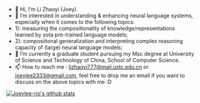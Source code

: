 - 👋 Hi, I’m Li Zhaoyi (Joey).
- 👀 I’m interested in understanding & enhancing neural language systems, especially when it comes to the following topics:
-   1): measuring the compositionality of knowledge/representations learned by sota pre-trained language models;
-   2): composiitonal generalization and interpreting complex reasoning capacity of (large) neural language models;
- 🌱 I’m currently a graduate student pursuing my Msc degree at University of Science and Technology of China, School of Computer Science. 
- 📫 How to reach me : lizhaoyi777@mail.ustc.edu.cn or joeylee2333@gmail.com, feel free to drop me an email if you want to discuss on the above topics with me :D

<!---
Joeylee-rio/Joeylee-rio is a ✨ special ✨ repository because its `README.md` (this file) appears on your GitHub profile.
You can click the Preview link to take a look at your changes.
--->
[![Joeylee-rio's github stats](https://github-readme-stats.vercel.app/api?username=Joeylee-rio&show_icons=true&theme=vue)](https://github.com/anuraghazra/github-readme-stats)
<!-- [![Top Langs](https://github-readme-stats.vercel.app/api/top-langs/?username=RabbitWhite1&hide=css,html&layout=compact)](https://github-readme-stats.vercel.app/api/top-langs/?username=RabbitWhite1&hide=css,html&layout=compact) -->
